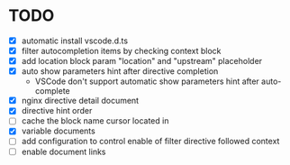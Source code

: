# TODO

- [x] automatic install vscode.d.ts
- [x] filter autocompletion items by checking context block
- [x] add location block param "location" and "upstream" placeholder
- [x] auto show parameters hint after directive completion
	- VSCode don't support automatic show parameters hint after auto-complete
- [x] nginx directive detail document
- [x] directive hint order
- [ ] cache the block name cursor located in
- [x] variable documents
- [ ] add configuration to control enable of filter directive followed context 
- [ ] enable document links